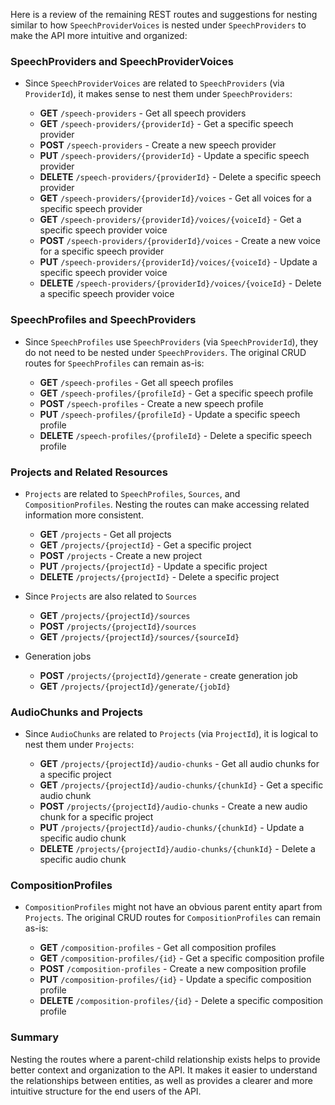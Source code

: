 Here is a review of the remaining REST routes and suggestions for nesting similar to how `SpeechProviderVoices` is nested under `SpeechProviders` to make the API more intuitive and organized:

### SpeechProviders and SpeechProviderVoices

- Since `SpeechProviderVoices` are related to `SpeechProviders` (via `ProviderId`), it makes sense to nest them under `SpeechProviders`:

  - **GET** `/speech-providers` - Get all speech providers
  - **GET** `/speech-providers/{providerId}` - Get a specific speech provider
  - **POST** `/speech-providers` - Create a new speech provider
  - **PUT** `/speech-providers/{providerId}` - Update a specific speech provider
  - **DELETE** `/speech-providers/{providerId}` - Delete a specific speech provider
  - **GET** `/speech-providers/{providerId}/voices` - Get all voices for a specific speech provider
  - **GET** `/speech-providers/{providerId}/voices/{voiceId}` - Get a specific speech provider voice
  - **POST** `/speech-providers/{providerId}/voices` - Create a new voice for a specific speech provider
  - **PUT** `/speech-providers/{providerId}/voices/{voiceId}` - Update a specific speech provider voice
  - **DELETE** `/speech-providers/{providerId}/voices/{voiceId}` - Delete a specific speech provider voice

### SpeechProfiles and SpeechProviders

- Since `SpeechProfiles` use `SpeechProviders` (via `SpeechProviderId`), they do not need to be nested under `SpeechProviders`. The original CRUD routes for `SpeechProfiles` can remain as-is:

  - **GET** `/speech-profiles` - Get all speech profiles
  - **GET** `/speech-profiles/{profileId}` - Get a specific speech profile
  - **POST** `/speech-profiles` - Create a new speech profile
  - **PUT** `/speech-profiles/{profileId}` - Update a specific speech profile
  - **DELETE** `/speech-profiles/{profileId}` - Delete a specific speech profile

### Projects and Related Resources

- `Projects` are related to `SpeechProfiles`, `Sources`, and `CompositionProfiles`. Nesting the routes can make accessing related information more consistent.

  - **GET** `/projects` - Get all projects
  - **GET** `/projects/{projectId}` - Get a specific project
  - **POST** `/projects` - Create a new project
  - **PUT** `/projects/{projectId}` - Update a specific project
  - **DELETE** `/projects/{projectId}` - Delete a specific project

- Since `Projects` are also related to `Sources`

  - **GET** `/projects/{projectId}/sources`
  - **POST** `/projects/{projectId}/sources`
  - **GET** `/projects/{projectId}/sources/{sourceId}`

- Generation jobs
  - **POST** `/projects/{projectId}/generate` - create generation job
  - **GET** `/projects/{projectId}/generate/{jobId}`

### AudioChunks and Projects

- Since `AudioChunks` are related to `Projects` (via `ProjectId`), it is logical to nest them under `Projects`:

  - **GET** `/projects/{projectId}/audio-chunks` - Get all audio chunks for a specific project
  - **GET** `/projects/{projectId}/audio-chunks/{chunkId}` - Get a specific audio chunk
  - **POST** `/projects/{projectId}/audio-chunks` - Create a new audio chunk for a specific project
  - **PUT** `/projects/{projectId}/audio-chunks/{chunkId}` - Update a specific audio chunk
  - **DELETE** `/projects/{projectId}/audio-chunks/{chunkId}` - Delete a specific audio chunk

### CompositionProfiles

- `CompositionProfiles` might not have an obvious parent entity apart from `Projects`. The original CRUD routes for `CompositionProfiles` can remain as-is:

  - **GET** `/composition-profiles` - Get all composition profiles
  - **GET** `/composition-profiles/{id}` - Get a specific composition profile
  - **POST** `/composition-profiles` - Create a new composition profile
  - **PUT** `/composition-profiles/{id}` - Update a specific composition profile
  - **DELETE** `/composition-profiles/{id}` - Delete a specific composition profile

### Summary

Nesting the routes where a parent-child relationship exists helps to provide better context and organization to the API. It makes it easier to understand the relationships between entities, as well as provides a clearer and more intuitive structure for the end users of the API.

